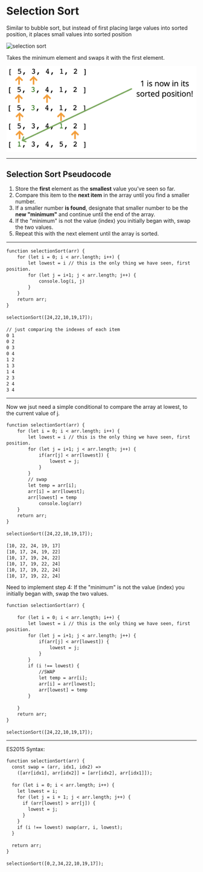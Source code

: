 # Selection Sort

Similar to bubble sort, but instead of first placing large values into sorted position, it places small values into sorted position

![selection sort](https://codepumpkin.com/wp-content/uploads/2017/10/BubbleSort_Avg_case.gif)

Takes the minimum element and swaps it with the first element.

![selection](/images/selectionsort.png)

---

## Selection Sort Pseudocode

1. Store the **first** element as the **smallest** value you've seen so far.
2. Compare this item to the **next item** in the array until you find a smaller number.
3. If a smaller number **is found**, designate that smaller number to be the **new "minimum"** and continue until the end of the array.
4. If the "minimum" is not the value (index) you initially began with, swap the two values.
5. Repeat this with the next element until the array is sorted.

---

```
function selectionSort(arr) {
    for (let i = 0; i < arr.length; i++) {
        let lowest = i // this is the only thing we have seen, first position.
        for (let j = i+1; j < arr.length; j++) {
            console.log(i, j)
        }
    }
    return arr;
}

selectionSort([24,22,10,19,17]);

// just comparing the indexes of each item
0 1
0 2
0 3
0 4
1 2
1 3
1 4
2 3
2 4
3 4
```

---

Now we jsut need a simple conditional to compare the array at lowest, to the current value of j.

```
function selectionSort(arr) {
    for (let i = 0; i < arr.length; i++) {
        let lowest = i // this is the only thing we have seen, first position.
        for (let j = i+1; j < arr.length; j++) {
            if(arr[j] < arr[lowest]) {
                lowest = j;
            }
        }
        // swap
        let temp = arr[i];
        arr[i] = arr[lowest];
        arr[lowest] = temp
            console.log(arr)
    }
    return arr;
}

selectionSort([24,22,10,19,17]);

[10, 22, 24, 19, 17]
[10, 17, 24, 19, 22]
[10, 17, 19, 24, 22]
[10, 17, 19, 22, 24]
[10, 17, 19, 22, 24]
[10, 17, 19, 22, 24]
```

Need to implement step 4: If the "minimum" is not the value (index) you initially began with, swap the two values.

```
function selectionSort(arr) {

    for (let i = 0; i < arr.length; i++) {
        let lowest = i // this is the only thing we have seen, first position.
        for (let j = i+1; j < arr.length; j++) {
            if(arr[j] < arr[lowest]) {
                lowest = j;
            }
        }
        if (i !== lowest) {
            //SWAP
            let temp = arr[i];
            arr[i] = arr[lowest];
            arr[lowest] = temp
        }

    }
    return arr;
}

selectionSort([24,22,10,19,17]);
```

---

ES2015 Syntax:

```
function selectionSort(arr) {
  const swap = (arr, idx1, idx2) =>
    ([arr[idx1], arr[idx2]] = [arr[idx2], arr[idx1]]);

  for (let i = 0; i < arr.length; i++) {
    let lowest = i;
    for (let j = i + 1; j < arr.length; j++) {
      if (arr[lowest] > arr[j]) {
        lowest = j;
      }
    }
    if (i !== lowest) swap(arr, i, lowest);
  }

  return arr;
}

selectionSort([0,2,34,22,10,19,17]);

```
